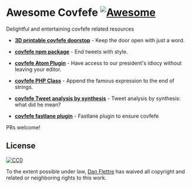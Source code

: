 # Awesome Covfefe [![Awesome](https://cdn.rawgit.com/sindresorhus/awesome/d7305f38d29fed78fa85652e3a63e154dd8e8829/media/badge.svg)](https://github.com/sindresorhus/awesome)
Delightful and entertaining covfefe related resources

- **[3D printable covfefe doorstop](https://www.thingiverse.com/thing:2355855)** - Keep the door open with just a word.

- **[covfefe npm package](https://www.npmjs.com/package/covfefe)** - End tweets with style.

- **[covfefe Atom Plugin](https://atom.io/packages/covfefe)** - Have access to our president's idiocy without leaving your editor.

- **[covfefe PHP Class](https://github.com/denniskupec/covfefe)** - Append the famous expression to the end of strings.

- **[covfefe Tweet analysis by synthesis](https://github.com/jblsmith/covfefe)** - Tweet analysis by synthesis: what did he mean?

- **[covfefe fastlane plugin](https://github.com/CodeReaper/fastlane-plugin-covfefe)** - Fastlane plugin to ensure covfefe 



PRs welcome!

## License

[![CC0](http://i.creativecommons.org/p/zero/1.0/88x31.png)](http://creativecommons.org/publicdomain/zero/1.0/)

To the extent possible under law, [Dan Flettre](http://twitter.com/flettre) has waived all copyright and related or neighboring rights to this work.
